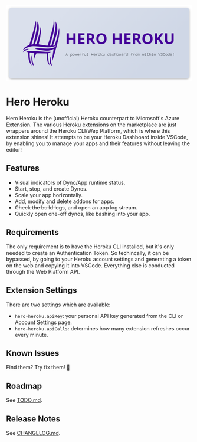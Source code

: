<img style="margin: auto;display:block;" src="./res/hero-heroku-banner.png"/>

# Hero Heroku

Hero Heroku is the (unofficial) Heroku counterpart to Microsoft's Azure Extension. The various Heroku extensions on the marketplace are just wrappers around the Heroku CLI/Wep Platform, which is where this extension shines! It attempts to be your Heroku Dashboard inside VSCode, by enabling you to manage your apps and their features without leaving the editor!

## Features

- Visual indicators of Dyno/App runtime status.
- Start, stop, and create Dynos.
- Scale your app horizontally.
- Add, modify and delete addons for apps.
- ~~Check the build logs~~, and open an app log stream.
- Quickly open one-off dynos, like bashing into your app.

## Requirements

The only requirement is to have the Heroku CLI installed, but it's only needed to create an Authentication Token. So techincally, it can be bypassed, by going to your Heroku account settings and generating a token on the web and copying it into VSCode. Everything else is conducted through the Web Platform API.

## Extension Settings

There are two settings which are available:

* `hero-heroku.apiKey`: your personal API key generated from the CLI or Account Settings page.
* `hero-heroku.apiCalls`: determines how many extension refreshes occur every minute.

## Known Issues

Find them? Try fix them! 🥳

## Roadmap

See [TODO.md](./TODO.md).

## Release Notes

See [CHANGELOG.md](./CHANGELOG.md).